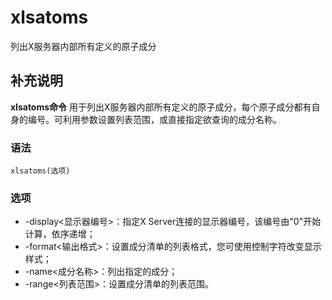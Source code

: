 xlsatoms
===

列出X服务器内部所有定义的原子成分

## 补充说明

**xlsatoms命令** 用于列出X服务器内部所有定义的原子成分，每个原子成分都有自身的编号。可利用参数设置列表范围，或直接指定欲查询的成分名称。

###  语法

```shell
xlsatoms(选项)
```

###  选项

* -display<显示器编号>：指定X Server连接的显示器编号，该编号由"0"开始计算，依序递增；
* -format<输出格式>：设置成分清单的列表格式，您可使用控制字符改变显示样式；
* -name<成分名称>：列出指定的成分；
* -range<列表范围>：设置成分清单的列表范围。


